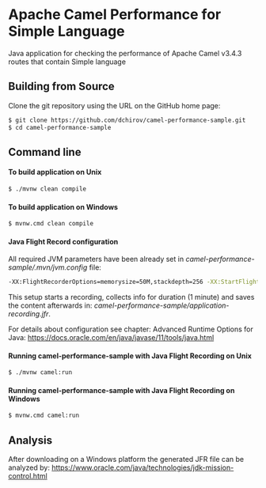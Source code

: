 
# Apache Camel Performance for Simple Language
Java application for checking the performance of Apache Camel v3.4.3 routes that contain Simple language


## Building from Source
Clone the git repository using the URL on the GitHub home page:

```bash
$ git clone https://github.com/dchirov/camel-performance-sample.git
$ cd camel-performance-sample
```

## Command line

#### To build application on Unix
```bash
$ ./mvnw clean compile
```

#### To build application on Windows
```bash
$ mvnw.cmd clean compile
```

#### Java Flight Record configuration
All required JVM parameters have been already set in _camel-performance-sample/.mvn/jvm.config_ file:
```bash
-XX:FlightRecorderOptions=memorysize=50M,stackdepth=256 -XX:StartFlightRecording=disk=true,duration=1m,filename=application-recording.jfr,maxsize=100M
```
This setup starts a recording, collects info for duration (1 minute) and saves the content afterwards in: _camel-performance-sample/application-recording.jfr_.

For details about configuration see chapter: Advanced Runtime Options for Java: https://docs.oracle.com/en/java/javase/11/tools/java.html


#### Running camel-performance-sample with Java Flight Recording on Unix
```bash
$ ./mvnw camel:run
```

#### Running camel-performance-sample with Java Flight Recording on Windows
```bash
$ mvnw.cmd camel:run
```

## Analysis
After downloading on a Windows platform the generated JFR file can be analyzed by:
https://www.oracle.com/java/technologies/jdk-mission-control.html
